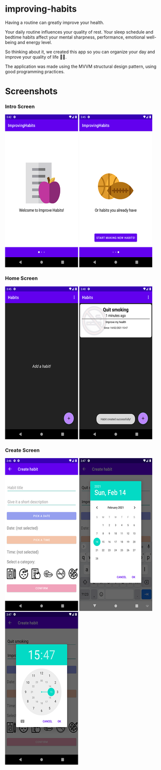 # improving-habits

Having a routine can greatly improve your health.

Your daily routine influences your quality of rest. 
Your sleep schedule and bedtime habits affect your mental sharpness, performance, emotional well-being and energy 
level.

So thinking about it, we created this app so you can organize your day and improve your quality of life :notebook_with_decorative_cover::rainbow:.

The application was made using the MVVM structural design pattern, using good programming practices.

# Screenshots

### Intro Screen

![](screenshots/intro_screen1.png)
![](screenshots/intro_screen2.png)

### Home Screen

![](screenshots/home_screen1.png)
![](screenshots/home_screen2.png)

### Create Screen

![](screenshots/create_screen1.png)
![](screenshots/create_screen2.png)
![](screenshots/create_screen3.png)
